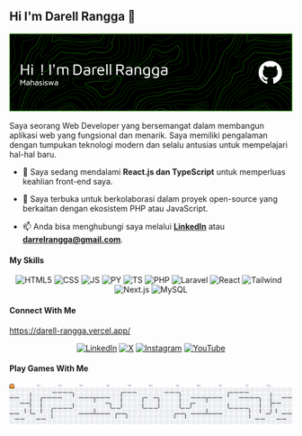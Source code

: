 ## Hi I'm Darell Rangga 👋

![Rangga11268/Rangga11268](img/github-header-image.png)

Saya seorang Web Developer yang bersemangat dalam membangun aplikasi web yang fungsional dan menarik. Saya memiliki pengalaman dengan tumpukan teknologi modern dan selalu antusias untuk mempelajari hal-hal baru.

- 🌱 Saya sedang mendalami **React.js dan TypeScript** untuk memperluas keahlian front-end saya.
- 👯 Saya terbuka untuk berkolaborasi dalam proyek open-source yang berkaitan dengan ekosistem PHP atau JavaScript.

- 📫 Anda bisa menghubungi saya melalui **[LinkedIn](https://www.linkedin.com/in/darell-rangga-1320b634b/)** atau **darrelrangga@gmail.com**.

#### My Skills

<p align="center">
  <img src="https://img.shields.io/badge/HTML5-E34F26?style=for-the-badge&logo=html5&logoColor=white" alt="HTML5"/>
  <img src="https://img.shields.io/badge/CSS3-1572B6?style=for-the-badge&logo=css3&logoColor=white" alt="CSS"/>
  <img src="https://img.shields.io/badge/JavaScript-323330?style=for-the-badge&logo=javascript&logoColor=F7DF1E" alt="JS"/>
  <img src="https://img.shields.io/badge/Python-FFD43B?style=for-the-badge&logo=python&logoColor=blue" alt="PY"/>
  <img src="https://img.shields.io/badge/TypeScript-007ACC?style=for-the-badge&logo=typescript&logoColor=white" alt="TS">
  <img src="https://img.shields.io/badge/PHP-777BB4?style=for-the-badge&logo=php&logoColor=white" alt="PHP"/>
  <img src="https://img.shields.io/badge/Laravel-FF2D20?style=for-the-badge&logo=laravel&logoColor=white" alt="Laravel"/>
  <img src="https://img.shields.io/badge/React-20232A?style=for-the-badge&logo=react&logoColor=61DAFB" alt="React"/>
  <img src="https://img.shields.io/badge/Tailwind_CSS-06B6D4?style=for-the-badge&logo=tailwindcss&logoColor=white" alt="Tailwind"/>
  <img src="https://img.shields.io/badge/Next.js-000000?style=for-the-badge&logo=nextdotjs&logoColor=white" alt="Next.js"/>
  <img src="https://img.shields.io/badge/MySQL-4479A1?style=for-the-badge&logo=mysql&logoColor=white" alt="MySQL"/>
</p>

#### Connect With Me


https://darell-rangga.vercel.app/

<p align="center">
  <a href="https://www.linkedin.com/in/darell-rangga-1320b634b/" target="_blank"><img src="https://img.shields.io/badge/LinkedIn-0077B5?style=for-the-badge&logo=linkedin&logoColor=white" alt="LinkedIn"/></a>
  <a href="https://x.com/sanjaati1" target="_blank"><img src="https://img.shields.io/badge/X-000000?style=for-the-badge&logo=x&logoColor=white" alt="X"/></a>
  <a href="https://www.instagram.com/darellrangga17/" target="_blank"><img src="https://img.shields.io/badge/Instagram-E4405F?style=for-the-badge&logo=instagram&logoColor=white" alt="Instagram"/></a>
  <a href="https://www.youtube.com/@darellrangga6466" target="_blank"><img src="https://img.shields.io/badge/YouTube-FF0000?style=for-the-badge&logo=youtube&logoColor=white" alt="YouTube"/></a>
</p>


#### Play Games With Me
<picture>
  <source media="(prefers-color-scheme: light)" srcset="https://raw.githubusercontent.com/Rangga11268/Rangga11268/output/pacman-contribution-graph.svg">
  <img alt="pacman contribution graph" src="https://raw.githubusercontent.com/Rangga11268/Rangga11268/output/pacman-contribution-graph.svg">
</picture>
